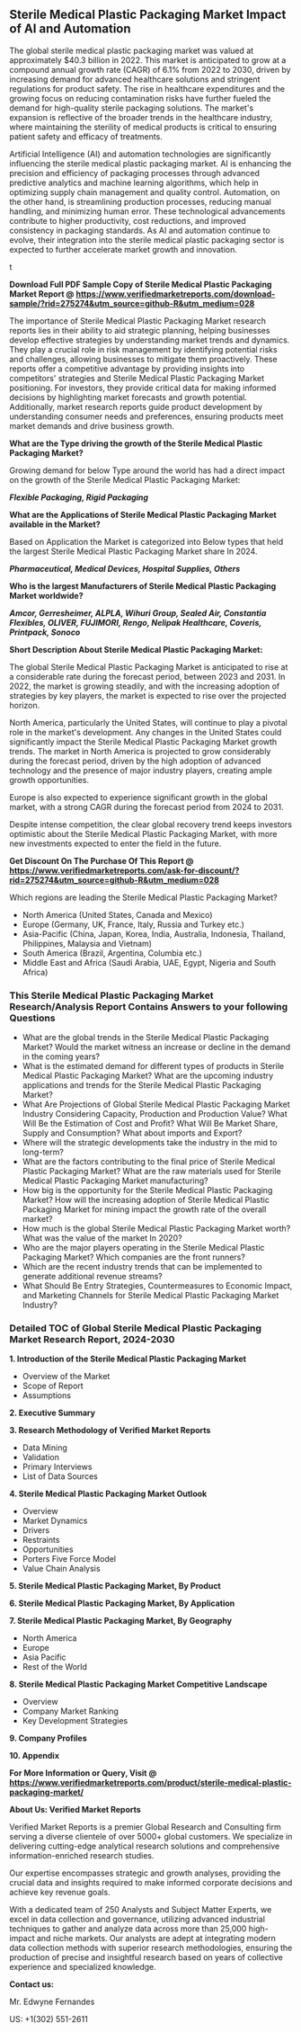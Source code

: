 <h2>Sterile Medical Plastic Packaging Market Impact of AI and Automation</h2><p>The global sterile medical plastic packaging market was valued at approximately $40.3 billion in 2022. This market is anticipated to grow at a compound annual growth rate (CAGR) of 6.1% from 2022 to 2030, driven by increasing demand for advanced healthcare solutions and stringent regulations for product safety. The rise in healthcare expenditures and the growing focus on reducing contamination risks have further fueled the demand for high-quality sterile packaging solutions. The market's expansion is reflective of the broader trends in the healthcare industry, where maintaining the sterility of medical products is critical to ensuring patient safety and efficacy of treatments.</p><p>Artificial Intelligence (AI) and automation technologies are significantly influencing the sterile medical plastic packaging market. AI is enhancing the precision and efficiency of packaging processes through advanced predictive analytics and machine learning algorithms, which help in optimizing supply chain management and quality control. Automation, on the other hand, is streamlining production processes, reducing manual handling, and minimizing human error. These technological advancements contribute to higher productivity, cost reductions, and improved consistency in packaging standards. As AI and automation continue to evolve, their integration into the sterile medical plastic packaging sector is expected to further accelerate market growth and innovation.</p>t</p><p id="" class=""><strong>Download Full PDF Sample Copy of Sterile Medical Plastic Packaging Market Report @ <a href="https://www.verifiedmarketreports.com/download-sample/?rid=275274&utm_source=github-R&utm_medium=028" target="_blank">https://www.verifiedmarketreports.com/download-sample/?rid=275274&utm_source=github-R&utm_medium=028</a></strong></p><p>The importance of&nbsp;Sterile Medical Plastic Packaging Market research reports lies in their ability to aid strategic planning, helping businesses develop effective strategies by understanding market trends and dynamics. They play a crucial role in risk management by identifying potential risks and challenges, allowing businesses to mitigate them proactively. These reports offer a competitive advantage by providing insights into competitors' strategies and Sterile Medical Plastic Packaging Market positioning. For investors, they provide critical data for making informed decisions by highlighting market forecasts and growth potential. Additionally, market research reports guide product development by understanding consumer needs and preferences, ensuring products meet market demands and drive business growth.</p><p><strong>What are the&nbsp;Type driving the growth of the Sterile Medical Plastic Packaging Market?</strong></p><p id="" class="">Growing demand for below Type around the world has had a direct impact on the growth of the Sterile Medical Plastic Packaging Market:</p><em><strong>Flexible Packaging, Rigid Packaging</strong></em></p><strong>What are the&nbsp;Applications&nbsp;of Sterile Medical Plastic Packaging Market available in the Market?</strong></p><p id="" class="">Based on Application the Market is categorized into Below types that held the largest Sterile Medical Plastic Packaging Market share In 2024.</p><em><strong>Pharmaceutical, Medical Devices, Hospital Supplies, Others</strong></em></p><strong>Who is the largest Manufacturers of Sterile Medical Plastic Packaging Market worldwide?</strong></p><p><em><strong>Amcor, Gerresheimer, ALPLA, Wihuri Group, Sealed Air, Constantia Flexibles, OLIVER, FUJIMORI, Rengo, Nelipak Healthcare, Coveris, Printpack, Sonoco</strong></em></p><p id="" class=""><strong>Short Description About Sterile Medical Plastic Packaging Market:</strong></p><p>The global Sterile Medical Plastic Packaging Market is anticipated to rise at a considerable rate during the forecast period, between 2023 and 2031. In 2022, the market is growing steadily, and with the increasing adoption of strategies by key players, the market is expected to rise over the projected horizon.</p><p>North America, particularly the United States, will continue to play a pivotal role in the market's development. Any changes in the United States could significantly impact the Sterile Medical Plastic Packaging Market growth trends. The market in North America is projected to grow considerably during the forecast period, driven by the high adoption of advanced technology and the presence of major industry players, creating ample growth opportunities.</p><p>Europe is also expected to experience significant growth in the global market, with a strong CAGR during the forecast period from 2024 to 2031.</p><p>Despite intense competition, the clear global recovery trend keeps investors optimistic about the Sterile Medical Plastic Packaging Market, with more new investments expected to enter the field in the future.</p><p id="" class=""><strong>Get Discount On The Purchase Of This Report @ <a href="https://www.verifiedmarketreports.com/ask-for-discount/?rid=275274&utm_source=github-R&utm_medium=028" target="_blank">https://www.verifiedmarketreports.com/ask-for-discount/?rid=275274&utm_source=github-R&utm_medium=028</a></strong></p>Which regions are leading the Sterile Medical Plastic Packaging Market?</p><ul><li>North America (United States, Canada and Mexico)</li><li>Europe (Germany, UK, France, Italy, Russia and Turkey etc.)</li><li>Asia-Pacific (China, Japan, Korea, India, Australia, Indonesia, Thailand, Philippines, Malaysia and Vietnam)</li><li>South America (Brazil, Argentina, Columbia etc.)</li><li>Middle East and Africa (Saudi Arabia, UAE, Egypt, Nigeria and South Africa)</li></ul><h3 id="" class="">This Sterile Medical Plastic Packaging Market Research/Analysis Report Contains Answers to your following Questions</h3><ul><li>What are the global trends in the Sterile Medical Plastic Packaging Market? Would the market witness an increase or decline in the demand in the coming years?</li><li>What is the estimated demand for different types of products in Sterile Medical Plastic Packaging Market? What are the upcoming industry applications and trends for the Sterile Medical Plastic Packaging Market?</li><li>What Are Projections of Global Sterile Medical Plastic Packaging Market Industry Considering Capacity, Production and Production Value? What Will Be the Estimation of Cost and Profit? What Will Be Market Share, Supply and Consumption? What about imports and Export?</li><li>Where will the strategic developments take the industry in the mid to long-term?</li><li>What are the factors contributing to the final price of Sterile Medical Plastic Packaging Market? What are the raw materials used for Sterile Medical Plastic Packaging Market manufacturing?</li><li>How big is the opportunity for the Sterile Medical Plastic Packaging Market? How will the increasing adoption of Sterile Medical Plastic Packaging Market for mining impact the growth rate of the overall market?</li><li>How much is the global Sterile Medical Plastic Packaging Market worth? What was the value of the market In 2020?</li><li>Who are the major players operating in the Sterile Medical Plastic Packaging Market? Which companies are the front runners?</li><li>Which are the recent industry trends that can be implemented to generate additional revenue streams?</li><li>What Should Be Entry Strategies, Countermeasures to Economic Impact, and Marketing Channels for Sterile Medical Plastic Packaging Market Industry?</li></ul><h3 id="" class="">Detailed TOC of Global Sterile Medical Plastic Packaging Market Research Report, 2024-2030</h3><p id="" class=""><strong>1. Introduction of the Sterile Medical Plastic Packaging Market</strong></p><ul><li>Overview of the Market</li><li>Scope of Report</li><li>Assumptions</li></ul><p id="" class=""><strong>2. Executive Summary</strong></p><p id="" class=""><strong>3. Research Methodology of Verified Market Reports</strong></p><ul><li>Data Mining</li><li>Validation</li><li>Primary Interviews</li><li>List of Data Sources</li></ul><p id="" class=""><strong>4. Sterile Medical Plastic Packaging Market Outlook</strong></p><ul><li>Overview</li><li>Market Dynamics</li><li>Drivers</li><li>Restraints</li><li>Opportunities</li><li>Porters Five Force Model</li><li>Value Chain Analysis</li></ul><p id="" class=""><strong>5. Sterile Medical Plastic Packaging Market, By Product</strong></p><p id="" class=""><strong>6. Sterile Medical Plastic Packaging Market, By Application</strong></p><p id="" class=""><strong>7. Sterile Medical Plastic Packaging Market, By Geography</strong></p><ul><li>North America</li><li>Europe</li><li>Asia Pacific</li><li>Rest of the World</li></ul><p id="" class=""><strong>8. Sterile Medical Plastic Packaging Market Competitive Landscape</strong></p><ul><li>Overview</li><li>Company Market Ranking</li><li>Key Development Strategies</li></ul><p id="" class=""><strong>9. Company Profiles</strong></p><p id="" class=""><strong>10. Appendix</strong></p><p id="" class=""><strong>For More Information or Query, Visit @ <a href="https://www.verifiedmarketreports.com/product/sterile-medical-plastic-packaging-market/" target="_blank">https://www.verifiedmarketreports.com/product/sterile-medical-plastic-packaging-market/</a></strong></p><p id="" class=""><strong>About Us: Verified Market Reports</strong></p><p id="" class="">Verified Market Reports is a premier Global Research and Consulting firm serving a diverse clientele of over 5000+ global customers. We specialize in delivering cutting-edge analytical research solutions and comprehensive information-enriched research studies.</p><p id="" class="">Our expertise encompasses strategic and growth analyses, providing the crucial data and insights required to make informed corporate decisions and achieve key revenue goals.</p><p id="" class="">With a dedicated team of 250 Analysts and Subject Matter Experts, we excel in data collection and governance, utilizing advanced industrial techniques to gather and analyze data across more than 25,000 high-impact and niche markets. Our analysts are adept at integrating modern data collection methods with superior research methodologies, ensuring the production of precise and insightful research based on years of collective experience and specialized knowledge.</p><p id="" class=""><strong>Contact us:</strong></p><p id="" class="">Mr. Edwyne Fernandes</p><p id="" class="">US: +1(302) 551-2611</p>
